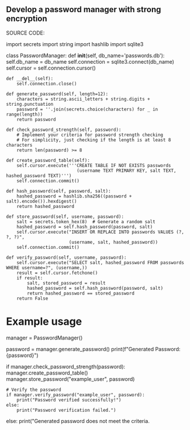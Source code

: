  ## Develop a password manager with strong encryption
SOURCE CODE:

import secrets
import string
import hashlib
import sqlite3

class PasswordManager:
    def __init__(self, db_name='passwords.db'):
        self.db_name = db_name
        self.connection = sqlite3.connect(db_name)
        self.cursor = self.connection.cursor()

    def __del__(self):
        self.connection.close()

    def generate_password(self, length=12):
        characters = string.ascii_letters + string.digits + string.punctuation
        password = ''.join(secrets.choice(characters) for _ in range(length))
        return password

    def check_password_strength(self, password):
        # Implement your criteria for password strength checking
        # For simplicity, just checking if the length is at least 8 characters
        return len(password) >= 8

    def create_password_table(self):
        self.cursor.execute('''CREATE TABLE IF NOT EXISTS passwords
                               (username TEXT PRIMARY KEY, salt TEXT, hashed_password TEXT)''')
        self.connection.commit()

    def hash_password(self, password, salt):
        hashed_password = hashlib.sha256((password + salt).encode()).hexdigest()
        return hashed_password

    def store_password(self, username, password):
        salt = secrets.token_hex(8)  # Generate a random salt
        hashed_password = self.hash_password(password, salt)
        self.cursor.execute("INSERT OR REPLACE INTO passwords VALUES (?, ?, ?)",
                            (username, salt, hashed_password))
        self.connection.commit()

    def verify_password(self, username, password):
        self.cursor.execute("SELECT salt, hashed_password FROM passwords WHERE username=?", (username,))
        result = self.cursor.fetchone()
        if result:
            salt, stored_password = result
            hashed_password = self.hash_password(password, salt)
            return hashed_password == stored_password
        return False

# Example usage
manager = PasswordManager()

password = manager.generate_password()
print(f"Generated Password: {password}")

if manager.check_password_strength(password):
    manager.create_password_table()
    manager.store_password("example_user", password)

    # Verify the password
    if manager.verify_password("example_user", password):
        print("Password verified successfully!")
    else:
        print("Password verification failed.")
else:
    print("Generated password does not meet the criteria.

